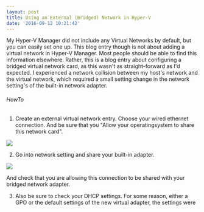 ```yaml
---
layout: post
title: Using an External (Bridged) Network in Hyper-V
date: '2016-09-12 10:21:42'
---
```


My Hyper-V Manager did not include any Virtual Networks by default, but you can easily set one up. This blog entry though is not about adding a virtual network in Hyper-V Manager. Most people should be able to find this information elsewhere. Rather, this is a blog entry about configuring a bridged virtual network card, as this wasn't as straight-forward as I'd expected. I experienced a network collision between my host's network and the virtual network, which required a small setting change in the network setting's of the built-in network adapter.

###### HowTo

1. Create an external virtual network entry. Choose your wired ethernet connection. And be sure that you "Allow your operatingsystem to share this network card".

![](/content/images/2016/09/create-network.png)

2. Go into network setting and share your built-in adapter.

![](/content/images/2016/09/shared-connection-1.png)

And check that you are allowing this connection to be shared with your bridged network adapter.

3. Also be sure to check your DHCP settings. For some reason, either a GPO or the default settings of the new virtual adapter, the settings were 